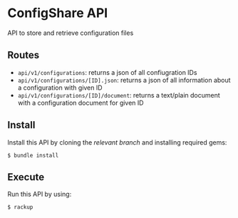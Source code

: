 # ConfigShare API

API to store and retrieve configuration files

## Routes

- `api/v1/configurations`: returns a json of all confiugration IDs
- `api/v1/configurations/[ID].json`: returns a json of all information about a configuration with given ID
- `api/v1/configurations/[ID]/document`: returns a text/plain document with a configuration document for given ID

## Install

Install this API by cloning the *relevant branch* and installing required gems:

    $ bundle install

## Execute

Run this API by using:

    $ rackup
